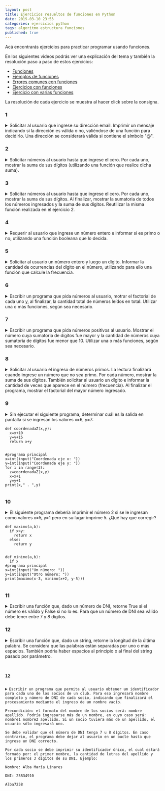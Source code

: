 ```yaml
---
layout: post
title: Ejercicios resueltos de funciones en Python
date: 2019-03-10 23:53
categories: ejercicios python
tags: algoritmo estructura funciones
published: true
---
```


Acá encontrarás ejercicios para practicar programar usando funciones.

En los siguientes videos podrás ver una explicación del tema y también la resolución paso a paso de estos ejercicios:
+ [Funciones](https://www.youtube.com/watch?v=IF34NgjldXs)
+ [Ejemplos de funciones](https://www.youtube.com/watch?v=ivcnLfOkbrU)
+ [Errores comunes con funciones](https://youtu.be/LD61E3g6GjM)
+ [Ejercicios con funciones](https://www.youtube.com/watch?v=Uze9KWL6ZGs)
+ [Ejercicio con varias funciones](https://www.youtube.com/watch?v=N_-YhYH_DyU)

La resolución de cada ejercicio se muestra al hacer click sobre la consigna.

### 1
<details> 
  <summary>Solicitar al usuario que ingrese su dirección email. Imprimir un mensaje indicando si la dirección es válida o no, valiéndose de una función para decidirlo. Una dirección se considerará válida si contiene el símbolo "@".</summary>
  <br>Solución:
  <pre><code>def validar(email):
    caracterBuscado="@"
    emailValido=False
    for c in email:
        if c==caracterBuscado:
            return True
    return False
<br>&nbsp;
direccion=input("Tu email: ")
if validar(direccion):
    print("Dirección válida")
else:
    print("Dirección inválida")</code></pre>
</details>


### 2
<details> 
  <summary>Solicitar números al usuario hasta que ingrese el cero. Por cada uno, mostrar la suma de sus dígitos (utilizando una función que realice dicha suma).</summary>
<br>Solución:
<pre><code>def sumaDigitos(numero):
    suma=0
    while numero!=0:
        digito=numero%10
        suma=suma+digito
        numero=numero//10
    return suma
<br>&nbsp;
num=int(input("Número a procesar: "))
while num!=0:
    print("Suma:",sumaDigitos(num))
    num=int(input("Número a procesar: "))</code></pre>
</details>



### 3
<details> 
  <summary>Solicitar números al usuario hasta que ingrese el cero. Por cada uno, mostrar la suma de sus dígitos.
Al finalizar, mostrar la sumatoria de todos los números ingresados y la suma de sus dígitos. Reutilizar la misma función realizada en el ejercicio 2.</summary>
<br>Solución:
<pre><code>def sumaDigitos(numero):
    suma=0
    while numero!=0:
        digito=numero%10
        suma=suma+digito
        numero=numero//10
    return suma
<br>&nbsp;
sumatoria=0
num=int(input("Número a procesar: "))
while num!=0:
    print("Suma:",sumaDigitos(num))
    sumatoria=sumatoria+num
    num=int(input("Número a procesar: "))
print("Sumatoria:", sumatoria)
print("Dígitos:", sumaDigitos(sumatoria))</code></pre>
</details>


### 4
<details> 
  <summary>Requerir al usuario que ingrese un número entero e informar si es primo o no, utilizando una función booleana que lo decida.</summary>
<br>Solución:
<pre><code>def primo(num):
   for i in range(2,num):
       if num%i==0:           
           return False
   return True
<br>&nbsp;
numero=int(input("Número: "))
if primo(numero):
    print("Es primo")
else:
    print("No es primo")</code></pre>
</details>


### 5
<details> 
  <summary>Solicitar al usuario un número entero y luego un dígito. Informar la cantidad de ocurrencias del dígito en el número, utilizando para ello una función que calcule la frecuencia.</summary>
<br>Solución:
<pre><code>def frecuencia(numero,digito):
   cantidad=0
   while numero!=0:
       ultDigito=numero%10
       if ultDigito==digito:
           cantidad+=1
       numero=numero//10
   return cantidad
<br>&nbsp;
num=int(input("Número: "))
un_digito=int(input("Dígito: "))
print("Frecuencia del dígito en el número:",frecuencia(num,un_digito))</code></pre>
</details>


### 6
<details> 
  <summary>Escribir un programa que pida números al usuario, motrar el factorial de cada uno y, al finalizar, la cantidad total de números leídos en total. Utilizar una o más funciones, según sea necesario.</summary>
<br>Solución:
<pre><code>def factorial(numero):
   f=1
   if numero!=0:
       for i in range(1,numero+1):
           f=f*i
   return f
<br>&nbsp;
cantidad=0
num=int(input("Número (-1 para cortar): "))
while num!=-1:
    print("Factorial:", factorial(num))
    cantidad+=1
    num=int(input("Número (-1 para cortar): "))
print("Se leyeron",cantidad,"números")</code></pre>
</details>


### 7
<details> 
  <summary>Escribir un programa que pida números positivos al usuario. Mostrar el número cuya sumatoria de dígitos fue mayor y la cantidad de números cuya sumatoria de dígitos fue menor que 10. Utilizar una o más funciones, según sea necesario.</summary>
<br>Solución:
<pre><code>def sumaDigitos(numero):
  suma=0
  while numero!=0:
      digito=numero%10
      suma=suma+digito
      numero=numero//10
  return suma
<br>&nbsp;
cantidad=0
mayor=-1
numero=int(input("Número positivo: "))
while numero>=0:
    suma=sumaDigitos(numero)
    if suma > mayor:
          mayor=suma
          n_mayorsuma=numero
    if suma < 10:
        cantidad+=1
    numero=int(input("Número positivo: "))
print("Sumatoria de dígitos de",n_mayorsuma,":",mayor)
print("Cantidad con sumatoria menor a 10:",cantidad)</code></pre>
</details>


### 8
<details> 
  <summary>Solicitar al usuario el ingreso de números primos. La lectura finalizará cuando ingrese un número que no sea primo. Por cada número, mostrar la suma de sus dígitos. También solicitar al usuario un dígito e informar la cantidad de veces que aparece en el número (frecuencia). Al finalizar el programa, mostrar el factorial del mayor número ingresado.</summary>
<br>Solución:
<pre><code>def primo(num):
   for i in range(2,num):
       if num%i==0:           
           return False
   return True
<br>&nbsp;
def frecuencia(numero,digito):
   cantidad=0
   while numero!=0:
       ultDigito=numero%10
       if ultDigito==digito:
           cantidad+=1
       numero=numero//10
   return cantidad
<br>&nbsp;
def factorial(numero):
   f=1
   if numero!=0:
       for i in range(1,numero+1):
           f=f*i
   return f
<br>&nbsp;
def sumaDigitos(numero):
  suma=0
  while numero!=0:
      digito=numero%10
      suma=suma+digito
      numero=numero//10
  return suma
<br>&nbsp;
mayor=0
numero=int(input("Número primo: "))
while primo(numero):
    print("Suma de los dígitos:",sumaDigitos(numero))
    digito=int(input("Dígito: "))
    print("El",digito,"aparece",frecuencia(numero,digito),"veces")
    if numero > mayor:
          mayor=numero
    numero=int(input("Número primo: "))
print("Factorial de",mayor,":",factorial(mayor))</code></pre>
</details>


### 9
<details> 
  <summary>Sin ejecutar el siguiente programa, determinar cuál es la salida en pantalla si se ingresan los valores x=6, y=7:
<pre><code>def coordenadaZ(x,y):
  x=x+10
  y=y+15
  return x+y
<br>&nbsp;
#programa principal
x=int(input("Coordenada eje x: "))
y=int(input("Coordenada eje y: "))
for i in range(3):
  z=coordenadaZ(x,y)
  x=x+1
  y=y+1
print(x," . ",y)</code></pre></summary>
<br>Solución: 9 . 10
</details>


### 10
<details> 
  <summary>El siguiente programa debería imprimir el número 2 si se le ingresan como valores x=5, y=1 pero en su lugar imprime 5. ¿Qué hay que corregir?
<pre><code>def maximo(a,b):
  if x>y:
    return x
  else:
    return y
<br>&nbsp;
def minimo(a,b):
  if x<y:
    return x
  else:
    return y
<br>&nbsp;
#programa principal
x=int(input("Un número: "))
y=int(input("Otro número: "))
print(maximo(x-3, minimo(x+2, y-5)))</code></pre></summary>
<br>Solución: Las funciones no utilizan sus parámetros a, b sino las variables globales x, y. Para corregir el error se deben utilizar los parámetros dentro del cuerpo de ambas funciones.</details>



### 11
<details> 
  <summary>Escribir una función que, dado un número de DNI, retorne True si el número es válido y False si no lo es.
Para que un número de DNI sea válido debe tener entre 7 y 8 dígitos.</summary>
<br>Solución:
<pre><code>def validarDNI(dni):
   cantidad=0
   while dni!=0:
       cantidad+=1
       dni//=10
   return cantidad==7 or cantidad==8</code></pre>
</details>




### 12
<details> 
  <summary>Escribir una función que, dado un string, retorne la longitud de la última palabra. Se considera que las palabras están separadas por uno o más espacios. También podría haber espacios al principio o al final del string pasado por parámetro.</summary>
<br>Solución:
<pre><code>def lenUltimaPalabra(frase):
   if len(frase)==0:
       return 0
   cantidad=0
   for i in range(len(frase)):
       if frase[i]!=' ':
           cantidad+=1
       else:
           if frase[i]==' ' and i<len(frase)-1 and frase[i+1]!=' ':
               cantidad=0
   return cantidad</code></pre>
</details>




### 12
<details> 
  <summary>Escribir un programa que permita al usuario obtener un identificador para cada uno de los socios de un club. Para eso ingresará nombre completo y número de DNI de cada socio, indicando que finalizará el procesamiento mediante el ingreso de un nombre vacío.
    <br>Precondición: el formato del nombre de los socios será: nombre apellido. Podría ingresarse más de un nombre, en cuyo caso será: nombre1 nombre2 apellido. Si un socio tuviera más de un apellido, el usuario sólo ingresará uno.
    <br>Se debe validar que el número de DNI tenga 7 u 8 dígitos. En caso contrario, el programa debe dejar al usuario en un bucle hasta que ingrese un DNI correcto.
    <br>Por cada socio se debe imprimir su identificador único, el cual estará formado por: el primer nombre, la cantidad de letras del apellido y los primeros 3 dígitos de su DNI. Ejemplo:
    <br>Nombre: Alba María Linares
    <br>DNI: 25834910
    <br>Alba7258</summary>
<br>Solución:
<pre><code>def lenUltimaPalabra(cadena):
   longitud=len(cadena)
   if longitud==0:
       return 0
   cantidad=0
   for i in range(longitud):
       if cadena[i]!=' ':
           cantidad+=1
       else:
           if cadena[i]==' ' and i<(longitud-1) and cadena[i+1]!=' ':
               cantidad=0
   return cantidad
<br>&nbsp;
def DNIvalido(dni):
   cantidad=0
   while dni!=0:
       cantidad+=1
       dni//=10
   return cantidad==7 or cantidad==8
<br>&nbsp;
def primerosTresDigitos(numero):
   while numero >= 1000:
     numero = numero // 10
   return numero
<br>&nbsp;
def obtenerIdentificador(nombre, dni):
   nombre=nombre.strip()
   id=nombre[:nombre.find(" ")]
   id=id+str(lenUltimaPalabra(nombre))
   id=id+str(primerosTresDigitos(dni))
   return id
<br>&nbsp;
#programa principal
nombre=input("Nombre del socio: ")
while nombre!="":
   dni=int(input("DNI del socio: "))
   while !(DNIvalido(dni)):
      print("Número inválido.")
      dni=int(input("DNI del socio: "))
   print(obtenerIdentificador(nombre,dni))
   nombre=input("Nombre del socio: ")</code></pre>
</details>
